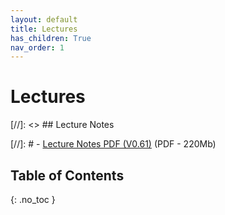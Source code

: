 ```yaml
---
layout: default
title: Lectures
has_children: True
nav_order: 1
---
```

# Lectures

[//]: <> ## Lecture Notes

[//]: # - [Lecture Notes PDF (V0.61)](https://surfdrive.surf.nl/files/index.php/s/RyBCGg8LJ1HgXFG) (PDF - 220Mb)


## Table of Contents 

{: .no_toc }

<!-- ## Table of contents
{: .no_toc .text-delta } -->

<!-- 1. TOC
{:toc} -->